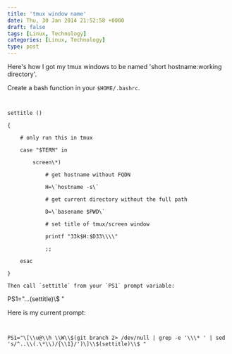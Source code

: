 ```yaml
---
title: 'tmux window name'
date: Thu, 30 Jan 2014 21:52:58 +0000
draft: false
tags: [Linux, Technology]
categories: [Linux, Technology]
type: post
---
```


Here's how I got my tmux windows to be named 'short hostname:working directory'.

Create a bash function in your `$HOME/.bashrc`.

```


settitle ()

{

    # only run this in tmux

    case "$TERM" in

        screen\*)

            # get hostname without FQDN

            H=\`hostname -s\`

            # get current directory without the full path

            D=\`basename $PWD\`

            # set title of tmux/screen window

            printf "33k$H:$D33\\\\"

            ;;

    esac

}

Then call `settitle` from your `PS1` prompt variable:

```


PS1="...(settitle)\\$ "

Here is my current prompt:

```


PS1="\[\\u@\\h \\W\\$(git branch 2> /dev/null | grep -e '\\\* ' | sed 's/^..\\(.\*\\)/{\\1}/')\]\\$(settitle)\\$ " 


```
```
```